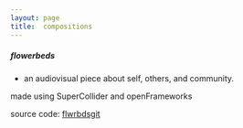 ```yaml
---
layout: page
title:  compositions
---
```

##### flowerbeds
- an audiovisual piece about self, others, and community.

made using SuperCollider and openFrameworks

source code:
[flwrbdsgit](https://github.com/hugofloresgarcia/flowerbeds)
